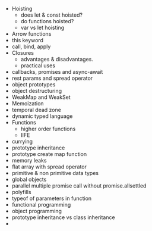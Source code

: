 
- Hoisting
  - does let & const hoisted?
  - do functions hoisted?
  - var vs let hoisting 
- Arrow functions
- this keyword
- call, bind, apply
- Closures
  - advantages & disadvantages.
  - practical uses
- callbacks, promises and async-await
- rest params and spread operator
- object prototypes
- object destructuring
- WeakMap and WeakSet
- Memoization
- temporal dead zone
- dynamic typed language
- Functions
    - higher order functions
    - IIFE
- currying
- prototype inheritance
- prototype create map function
- memory leaks
- flat array with spread operator
- primitive & non primitive data types
- global objects
- parallel multiple promise call without promise.allsettled
- polyfills
- typeof of parameters in function
- functional programming
- object programming
- prototype inheritance vs class inheritance
- 
